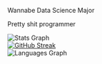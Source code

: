 Wannabe Data Science Major

Pretty shit programmer 



![Stats Graph](https://github-readme-stats.vercel.app/api?username=Martin-K-M&hide_title=false&hide_rank=false&show_icons=true&include_all_commits=true&count_private=true&disable_animations=false&theme=transparent&locale=en&hide_border=true) \
[![GitHub Streak](https://github-readme-streak-stats.herokuapp.com/?user=Martin-K-M&theme=transparent&hide_border=true)](https://git.io/streak-stats) \
![Languages Graph](https://github-readme-stats.vercel.app/api/top-langs?username=Martin-K-M&locale=en&hide_title=false&layout=compact&card_width=320&langs_count=12&theme=transparent&hide_border=true)

